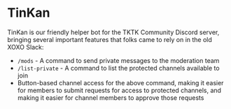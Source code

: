 # TinKan

TinKan is our friendly helper bot for the TKTK Community Discord server, bringing several important features that folks came to rely on in the old XOXO Slack:

* `/mods` - A command to send private messages to the moderation team
* `/list-private` - A command to list the protected channels available to join
* Button-based channel access for the above command, making it easier for members to submit requests for access to protected channels, and making it easier for channel members to approve those requests
